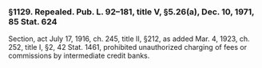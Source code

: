 ### §1129. Repealed. Pub. L. 92–181, title V, §5.26(a), Dec. 10, 1971, 85 Stat. 624 ###

Section, act July 17, 1916, ch. 245, title II, §212, as added Mar. 4, 1923, ch. 252, title I, §2, 42 Stat. 1461, prohibited unauthorized charging of fees or commissions by intermediate credit banks.
